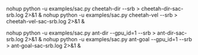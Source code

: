 nohup python -u examples/sac.py cheetah-dir --srb > cheetah-dir-sac-srb.log 2>&1 &
nohup python -u examples/sac.py cheetah-vel --srb > cheetah-vel-sac-srb.log 2>&1 &


nohup python -u examples/sac.py ant-dir --gpu_id=1 --srb > ant-dir-sac-srb.log 2>&1 &
nohup python -u examples/sac.py ant-goal --gpu_id=1 --srb > ant-goal-sac-srb.log 2>&1 &